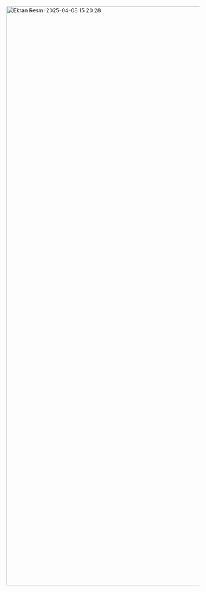 <img width="1512" alt="Ekran Resmi 2025-04-08 15 20 28" src="https://github.com/user-attachments/assets/99c85ed2-b12f-414d-98f2-7055e1250dbe" />
